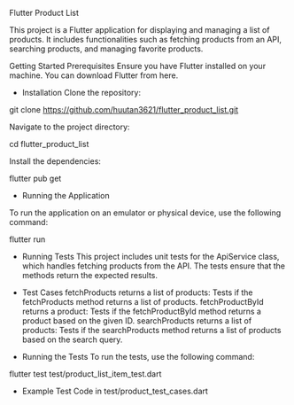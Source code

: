 Flutter Product List

This project is a Flutter application for displaying and managing a list of products. It includes functionalities such as fetching products from an API, searching products, and managing favorite products.

Getting Started
Prerequisites
Ensure you have Flutter installed on your machine. You can download Flutter from here.

- Installation
Clone the repository:

git clone <https://github.com/huutan3621/flutter_product_list.git>

Navigate to the project directory:

cd flutter_product_list

Install the dependencies:

flutter pub get

- Running the Application

To run the application on an emulator or physical device, use the following command:

flutter run

- Running Tests
This project includes unit tests for the ApiService class, which handles fetching products from the API. The tests ensure that the methods return the expected results.

- Test Cases
fetchProducts returns a list of products: Tests if the fetchProducts method returns a list of products.
fetchProductById returns a product: Tests if the fetchProductById method returns a product based on the given ID.
searchProducts returns a list of products: Tests if the searchProducts method returns a list of products based on the search query.

- Running the Tests
To run the tests, use the following command:

flutter test test/product_list_item_test.dart

- Example Test Code in test/product_test_cases.dart

